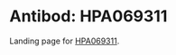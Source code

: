 # Antibod: HPA069311


    


Landing page for [HPA069311](http://www.proteinatlas.org/search/HPA069311).
